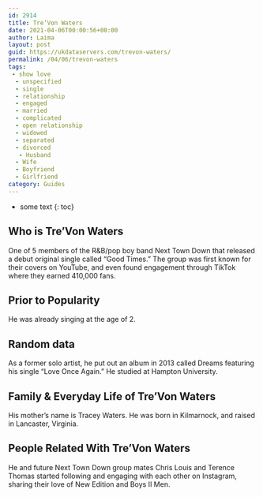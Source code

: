 ```yaml
---
id: 2914
title: Tre’Von Waters
date: 2021-04-06T00:00:56+00:00
author: Laima
layout: post
guid: https://ukdataservers.com/trevon-waters/
permalink: /04/06/trevon-waters
tags:
 - show love
  - unspecified
  - single
  - relationship
  - engaged
  - married
  - complicated
  - open relationship
  - widowed
  - separated
  - divorced
   - Husband
  - Wife
  - Boyfriend
  - Girlfriend
category: Guides
---
```


* some text
{: toc}


## Who is Tre’Von Waters
                  
                  
                  
One of 5 members of the R&B/pop boy band Next Town Down that released a debut original single called &#8220;Good Times.&#8221; The group was first known for their covers on YouTube, and even found engagement through TikTok where they earned 410,000 fans. 
                  
              
            
              
            
                
                
                
## Prior to Popularity
                  
                  
                  
He was already singing at the age of 2. 
                  
              
            
              
            
                
                
                
## Random data
                  
                  
                  
As a former solo artist, he put out an album in 2013 called Dreams featuring his single &#8220;Love Once Again.&#8221; He studied at Hampton University.
                  
              
            
              
            
                
                
                
## Family & Everyday Life of Tre’Von Waters
                  
                  
                  
His mother&#8217;s name is Tracey Waters. He was born in Kilmarnock, and raised in Lancaster, Virginia.
                  
              
            
              
            
                
                
                
## People Related With Tre’Von Waters
                  
                  
                  
He and future Next Town Down group mates Chris Louis and Terence Thomas started following and engaging with each other on Instagram, sharing their love of New Edition and Boys II Men. 
                  
              
            
              
            
                
              
            
              
              
            
            
              
            
          
          
          